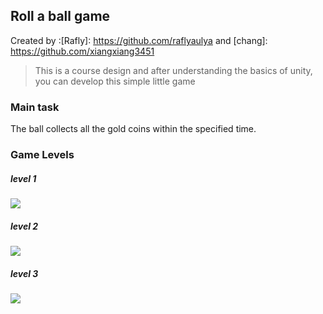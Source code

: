 ## Roll a ball game

Created by :[Rafly]: https://github.com/raflyaulya  and [chang]: https://github.com/xiangxiang3451
> This is a course design and after understanding the basics of unity, you can develop this simple little game

### Main task

The ball collects all the gold coins within the specified time.

### Game Levels

##### level 1

![](https://gitee.com/chang-pengxiang/apk_test/raw/master/%E5%B1%8F%E5%B9%95%E6%88%AA%E5%9B%BE%202025-04-07%20013042.png)

##### level 2

![](https://gitee.com/chang-pengxiang/apk_test/raw/master/%E5%B1%8F%E5%B9%95%E6%88%AA%E5%9B%BE%202025-04-07%20013256.png)

##### level 3

![](https://gitee.com/chang-pengxiang/apk_test/raw/master/%E5%B1%8F%E5%B9%95%E6%88%AA%E5%9B%BE%202025-04-07%20013509.png)
